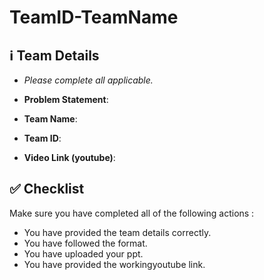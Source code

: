 # TeamID-TeamName

## ℹ️ Team Details

- _Please complete all applicable._

- **Problem Statement**:

- **Team Name**:

- **Team ID**:   

- **Video Link (youtube)**: 




## ✅ Checklist

Make sure you have completed all of the following actions :

-  You have provided the team details correctly.
-  You have followed the format.
-  You have uploaded your ppt.
-  You have provided the workingyoutube link.

